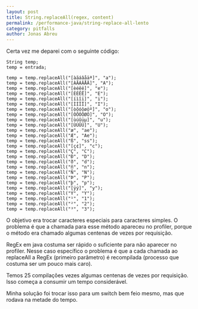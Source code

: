 ```yaml
---
layout: post
title: String.replaceAll(regex, content)
permalink: /performance-java/string-replace-all-lento
category: pitfalls
author: Jonas Abreu
---
```


Certa vez me deparei com o seguinte código:

	String temp;
	temp = entrada;

	temp = temp.replaceAll("[àãáâåäª]", "a");
	temp = temp.replaceAll("[ÀÃÁÂÅÄ]", "A");
	temp = temp.replaceAll("[èéêë]", "e");
	temp = temp.replaceAll("[ÈÉÊË]", "E");
	temp = temp.replaceAll("[íìîï]", "i");
	temp = temp.replaceAll("[ÌÍÎÏ]", "I");
	temp = temp.replaceAll("[òõóôøöº]", "o");
	temp = temp.replaceAll("[ÒÕÓÔØÖ]", "O");
	temp = temp.replaceAll("[ùúûüµ]", "u");
	temp = temp.replaceAll("[ÙÚÛÜ]", "U");
	temp = temp.replaceAll("æ", "ae");
	temp = temp.replaceAll("Æ", "Ae");
	temp = temp.replaceAll("ß", "ss");
	temp = temp.replaceAll("[ç¢]", "c");
	temp = temp.replaceAll("Ç", "C");
	temp = temp.replaceAll("Ð", "D");
	temp = temp.replaceAll("ð", "d");
	temp = temp.replaceAll("ñ", "n");
	temp = temp.replaceAll("Ñ", "N");
	temp = temp.replaceAll("Þ", "P");
	temp = temp.replaceAll("þ", "p");
	temp = temp.replaceAll("[ÿý]", "y");
	temp = temp.replaceAll("Ý", "Y");
	temp = temp.replaceAll("¹", "1");
	temp = temp.replaceAll("²", "2");
	temp = temp.replaceAll("³", "3");

O objetivo era trocar caracteres especiais para caracteres simples. O problema é que a chamada para esse método apareceu no profiler, 
porque o método era chamado algumas centenas de vezes por requisição.

RegEx em java costuma ser rápido o suficiente para não aparecer no profiler. Nesse caso específico o problema é que a cada chamada ao 
replaceAll a RegEx (primeiro parâmetro) é recompilada (processo que costuma ser um pouco mais caro). 

Temos 25 compilações vezes algumas centenas de vezes por requisição. Isso começa a consumir um tempo considerável.

Minha solução foi trocar isso para um switch bem feio mesmo, mas que rodava na metade do tempo.
